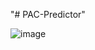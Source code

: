 "# PAC-Predictor" 


![image](https://github.com/Duc-Tam-Huynh/PAC-Predictor/assets/68654236/7f38ca22-5300-4cb8-82bb-d7ff0ed4ccbc)
